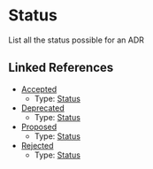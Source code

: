 # Status

List all the status possible for an ADR


## Linked References

* [Accepted](accepted.md)
  * Type: [Status](status.md)
* [Deprecated](deprecated.md)
  * Type: [Status](status.md)
* [Proposed](proposed.md)
  * Type: [Status](status.md)
* [Rejected](rejected.md)
  * Type: [Status](status.md)
